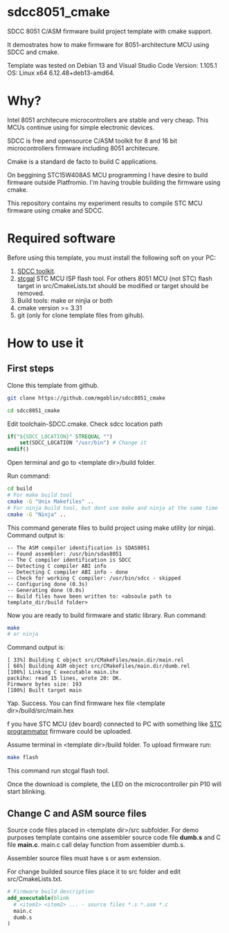 # sdcc8051_cmake
SDCC 8051 C/ASM firmware build project template with cmake support.

It demostrates how to make firmware for 8051-architecture MCU using SDCC and cmake.

Template was tested on Debian 13 and Visual Studio Code Version: 1.105.1 OS: Linux x64 6.12.48+deb13-amd64.

# Why?
Intel 8051 architecure microcontrollers are stable and very cheap. This MCUs continue using for simple electronic devices. 

SDCC is free and opensource C/ASM toolkit for 8 and 16 bit microcontrollers firmware including 8051 architecure.

Cmake is a standard de facto to build C applications. 

On beggining STC15W408AS MCU programming I have desire to build firmware outside Platfromio. I'm having trouble building the firmware using cmake.

This repository contains my experiment results to compile STC MCU firmware using cmake and SDCC.

# Required software
Before using this template, you must install the following soft on your PC:
1. [SDCC toolkit](https://sdcc.sourceforge.net/). 
2. [stcgal](https://github.com/grigorig/stcgal) STC MCU ISP flash tool. For others 8051 MCU (not STC) flash target in src/CmakeLists.txt should be modified or target should be removed.
3. Build tools: make or ninjia or both
4. cmake version >= 3.31
5. git (only for clone template files from gihub). 

# How to use it

## First steps
Clone this template from github.
```bash
git clone https://github.com/mgoblin/sdcc8051_cmake

cd sdcc8051_cmake
```
Edit toolchain-SDCC.cmake. Check sdcc location path
```cmake
if("${SDCC_LOCATION}" STREQUAL "")
	set(SDCC_LOCATION "/usr/bin") # Change it
endif()	
```

Open terminal and go to &lt;template dir&gt;/build folder.

Run command: 
```bash
cd build
# For make build tool
cmake -G "Unix Makefiles" ..
# For ninja build tool, but dont use make and ninja at the same time
cmake -G "Ninja" ..
```

This command generate files to build project using make utility (or ninja). Command output is:

```
-- The ASM compiler identification is SDAS8051
-- Found assembler: /usr/bin/sdas8051
-- The C compiler identification is SDCC
-- Detecting C compiler ABI info
-- Detecting C compiler ABI info - done
-- Check for working C compiler: /usr/bin/sdcc - skipped
-- Configuring done (0.3s)
-- Generating done (0.0s)
-- Build files have been written to: <absoule path to template_dir/build folder> 
```

Now you are ready to build firmware and static library. Run command:
```bash
make
# or ninja 
```
Command output is:
```
[ 33%] Building C object src/CMakeFiles/main.dir/main.rel
[ 66%] Building ASM object src/CMakeFiles/main.dir/dumb.rel
[100%] Linking C executable main.ihx
packihx: read 15 lines, wrote 20: OK.
Firmware bytes size: 193
[100%] Built target main
```

Yap. Success. You can find firmware hex file &lt;template dir&gt;/build/src/main.hex

f you have STC MCU (dev board) connected to PC with something like [STC programmator](https://github.com/mgoblin/STC-programmator) firmware could be uploaded.

Assume terminal in &lt;template dir&gt;/build folder.
To upload firmware run:
```bash
make flash
```
This command run stcgal flash tool.

Once the download is complete, the LED on the microcontroller pin P10 will start blinking.

## Change C and ASM source files
Source code files placed in &lt;template dir&gt;/src subfolder. 
For demo purposes template contains one assembler source code file **dumb.s** and C file **main.c**. main.c call delay function from assembler dumb.s.

Assembler source files must have s or asm extension.

For change builded source files place it to src folder and edit src/CmakeLists.txt.

```cmake
# Firmware build description
add_executable(blink 
  # <item1> <item2> ... - source files *.s *.asm *.c
  main.c
  dumb.s 
)
```